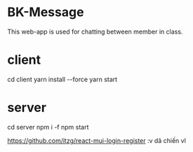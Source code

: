 # BK-Message
This web-app is used for chatting between member in class.

# client
cd client
yarn install --force
yarn start

# server 
cd server
npm i -f
npm start 

https://github.com/itzg/react-mui-login-register
:v dã chiến vl
